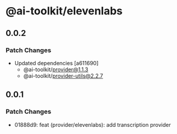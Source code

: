 # @ai-toolkit/elevenlabs

## 0.0.2

### Patch Changes

- Updated dependencies [a611690]
  - @ai-toolkit/provider@1.1.3
  - @ai-toolkit/provider-utils@2.2.7

## 0.0.1

### Patch Changes

- 01888d9: feat (provider/elevenlabs): add transcription provider

